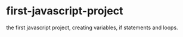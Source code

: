 # first-javascript-project
the first javascript project, creating variables, if statements and loops.
